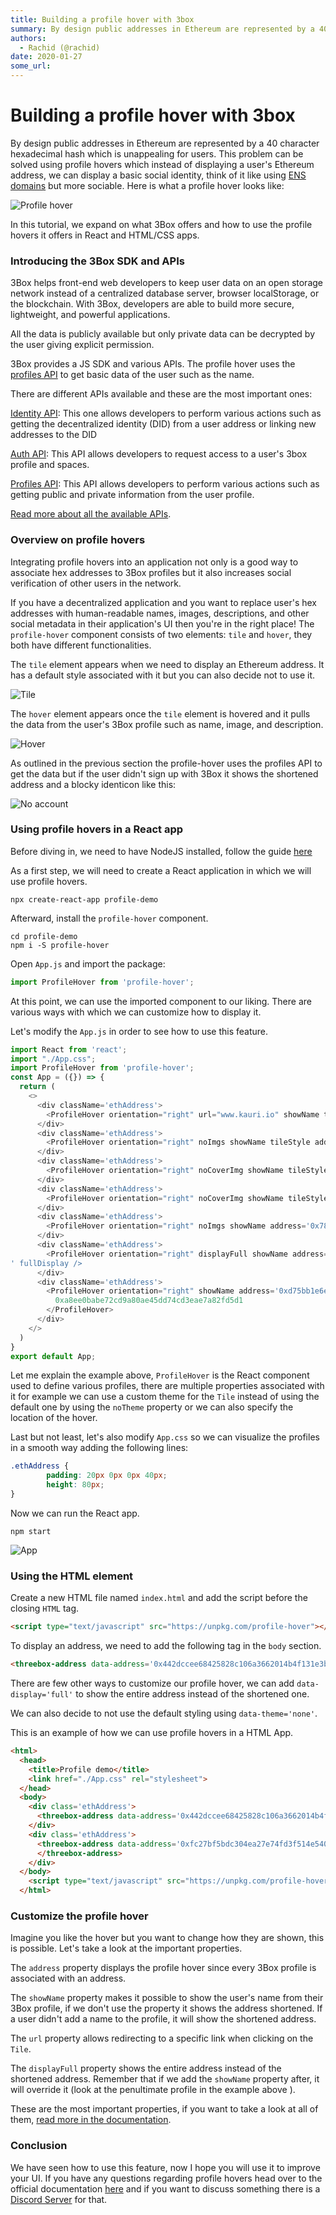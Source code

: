 ```yaml
---
title: Building a profile hover with 3box
summary: By design public addresses in Ethereum are represented by a 40 character hexadecimal hash which is unappealing for users. This problem can be solved using profi
authors:
  - Rachid (@rachid)
date: 2020-01-27
some_url: 
---
```


# Building a profile hover with 3box



By design public addresses in Ethereum are represented by a 40 character hexadecimal hash which is unappealing for users. This problem can be solved using profile hovers which instead of displaying a user's Ethereum address, we can display a basic social identity, think of it like using [ENS domains](https://kauri.io/ens:-beginner's-guide/e7f098b57fd24afe9b70506517dd5a63/a) but more sociable.
Here  is what a profile hover looks like:

![Profile hover](https://i.imgur.com/nSgxd9a.png)

In this tutorial, we expand on what 3Box offers and how to use the profile hovers it offers in React and HTML/CSS apps.

### Introducing the 3Box SDK and APIs

3Box helps front-end web developers to keep user data on an open storage network instead of a centralized database server, browser localStorage, or the blockchain. With 3Box, developers are able to build more secure, lightweight, and powerful applications.

All the data is publicly available but only private data can be decrypted by the user giving explicit permission.

3Box provides a JS SDK and various APIs. The profile hover uses the [profiles API](https://docs.3box.io/api/index#profiles) to get basic data of the user such as the name.

There are different APIs available and these are the most important ones:

[Identity API](https://docs.3box.io/api/index#identity): This one allows developers to perform various actions such as getting the decentralized identity (DID) from a user address or linking new addresses to the DID

[Auth API](https://docs.3box.io/api/index#auth): This API allows developers to request access to a user's 3box profile and spaces.

[Profiles API](https://docs.3box.io/api/index#profiles): This API allows developers to perform various actions such as getting public and private information from the user profile.

[Read more about all the available APIs](https://docs.3box.io/api/index).

### Overview on profile hovers

Integrating profile hovers into an application not only is a good way to associate hex addresses to 3Box profiles but it also increases social verification of other users in the network.

If you have a decentralized application and you want to replace user's hex addresses with human-readable names, images, descriptions, and other social metadata in their application's UI then you're in the right place! 
The `profile-hover` component consists of two elements: `tile` and `hover`, they both have different functionalities.

The `tile` element appears when we need to display an Ethereum address. It has a default style associated with it but you can also decide not to use it.

![Tile](https://github.com/Solexplorer/Content/blob/master/3Box/images/tile.png)

The `hover` element appears once the `tile` element is hovered and it pulls the data from the user's 3Box profile such as name, image, and description.

![Hover](https://github.com/Solexplorer/Content/blob/master/3Box/images/hover.png)

As outlined in the previous section the profile-hover uses the profiles API to get the data but if the user didn't sign up with 3Box it shows the shortened address and a blocky identicon like this:

![No account](https://github.com/Solexplorer/Content/blob/master/3Box/images/no_account.png)

### Using profile hovers in a React app

Before diving in, we need to have NodeJS installed, follow the guide
[here](https://nodejs.org/en/download/package-manager/)

As a first step, we will need to create a React application in which we will use
profile hovers.

```shell
npx create-react-app profile-demo
```

Afterward, install the `profile-hover` component.

```shell
cd profile-demo
npm i -S profile-hover
```

Open `App.js` and import the package:

```javascript
import ProfileHover from 'profile-hover';
```

At this point, we can use the imported component to our liking. There are various
ways with which we can customize how to display it.

Let's modify the `App.js` in order to see how to use this feature.

```javascript
import React from 'react';
import "./App.css";
import ProfileHover from 'profile-hover';
const App = ({}) => {
  return (
    <>
      <div className='ethAddress'>
        <ProfileHover orientation="right" url="www.kauri.io" showName tileStyle address='0x3f46680099cf623163c96747a8addb85a1da1cd1' />
      </div>
      <div className='ethAddress'>
        <ProfileHover orientation="right" noImgs showName tileStyle address='0xec1f83cf6a6dc7ee04a79c99a67cd3800111b355' />
      </div>
      <div className='ethAddress'>
        <ProfileHover orientation="right" noCoverImg showName tileStyle address='0x499c9c826a356f72926a258afa63bcdb4df33702' />
      </div>
      <div className='ethAddress'>
        <ProfileHover orientation="right" noCoverImg showName tileStyle address='0xfc27bf5bdc304ea27e74fd3f514e5400f0a9e76d' />
      </div>
      <div className='ethAddress'>
        <ProfileHover orientation="right" noImgs showName address='0x781901682d3e9341a6c195ee6fe58047a9235f07' />
      </div>
      <div className='ethAddress'>
        <ProfileHover orientation="right" displayFull showName address='0x442dccee68425828c106a3662014b4f131e3bd9b
' fullDisplay />
      </div>
      <div className='ethAddress'>
        <ProfileHover orientation="right" showName address='0xd75bb1e6ef53d0c65bcf53ecb19d8c64a7026c58' noTheme>
          0xa8ee0babe72cd9a80ae45dd74cd3eae7a82fd5d1
        </ProfileHover>
      </div>
    </>
  )
}
export default App;
```

Let me explain the example above, `ProfileHover` is the React component used to
define various profiles, there are multiple properties associated with it for example
we can use a custom theme for the `Tile` instead of using the default one by using
the `noTheme` property or we can also specify the location of the hover.

Last but not least, let's also modify `App.css` so we can visualize the
profiles in a smooth way adding the following lines:

```css
.ethAddress {
        padding: 20px 0px 0px 40px;
        height: 80px;
}
```

Now we can run the React app.

```shell
npm start
```

![App](https://github.com/Solexplorer/Content/blob/master/3Box/images/app.png)

### Using the HTML element

Create a new HTML file named `index.html` and add the script before the closing `HTML` tag.

```html
<script type="text/javascript" src="https://unpkg.com/profile-hover"></script>
```

To display an address, we need to add the following tag in the `body` section.

```html
<threebox-address data-address='0x442dccee68425828c106a3662014b4f131e3bd9b'></threebox-address>
```

There are few other ways to customize our profile hover, we can add `data-display='full'`
to show the entire address instead of the shortened one.

We can also decide to not use the default styling using `data-theme='none'`.

This is an example of how we can use profile hovers in a HTML App.

```html
<html>
  <head>
    <title>Profile demo</title>
    <link href="./App.css" rel="stylesheet">
  </head>
  <body>
    <div class='ethAddress'>
      <threebox-address data-address='0x442dccee68425828c106a3662014b4f131e3bd9b' data-display='full'></threebox-address>
    </div>
    <div class='ethAddress'>
      <threebox-address data-address='0xfc27bf5bdc304ea27e74fd3f514e5400f0a9e76d' data-theme='none'>
      </threebox-address>
    </div>
  </body>
    <script type="text/javascript" src="https://unpkg.com/profile-hover@1.1.1/dist/widget.js"></script>
  </html>
```

### Customize the profile hover

Imagine you like the hover but you want to change how they are shown,
this is possible. Let's take a look at the important properties.

The `address` property displays the profile hover since every 3Box
profile is associated with an address.

The `showName` property makes it possible to show the user's name from their 3Box profile,
if we don't use the property it shows the address shortened. If a user didn't add a
name to the profile, it will show the shortened address.

The `url` property allows redirecting to a specific link when clicking on the `Tile`.

The `displayFull` property shows the entire address instead of the shortened address.
Remember that if we add the `showName` property after, it will override it (look
at the penultimate profile in the example above ).

These are the most important properties, if you want to take a look at all of them,
[read more in the documentation](https://github.com/3box/profile-hover#prop-types).

### Conclusion

We have seen how to use this feature, now I hope you will use it to improve your
UI. 
If you have any questions regarding profile hovers head over to the official
documentation [here](https://docs.3box.io) and if you want to discuss something
there is a [Discord Server](https://discordapp.com/invite/TAefehN) for that.
